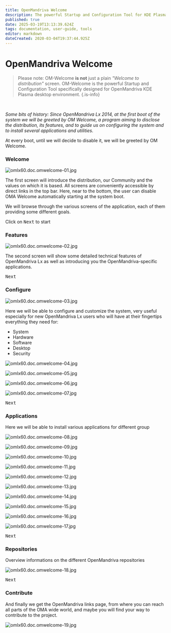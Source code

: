 ```yaml
---
title: OpenMandriva Welcome
description: The powerful Startup and Configuration Tool for KDE Plasma
published: true
date: 2025-03-19T13:13:39.624Z
tags: documentation, user-guide, tools
editor: markdown
dateCreated: 2020-03-04T19:37:44.925Z
---
```


# OpenMandriva Welcome

> Please note: OM-Welcome **is not** just a plain *"Welcome to distribution"* screen.
> OM-Welcome is the powerful Startup and Configuration Tool specifically designed for OpenMandriva KDE Plasma desktop environment.
{.is-info}

<br>

*Some bits of history:
Since OpenMandriva Lx 2014, at the first boot of the system we will be greeted by OM Welcome, a program aiming to disclose the distribution, its features, and to guide us on configuring the system and to install several applications and utilities.*
<br>

At every boot, until we will decide to disable it, we will be greeted by OM Welcome.
<br>

### Welcome

![omlx60.doc.omwelcome-01.jpg](/images/omlx60.doc.omwelcome-01.jpg)

The first screen will introduce the distribution, our Community and the values on which it is based.
All screens are conveniently accessible by direct links in the top bar.
Here, near to the bottom, the user can disable OMA Welcome automatically starting at the system boot.

We will browse through the various screens of the application, each of them providing some different goals.

Click on <kbd>Next</kbd> to start
<br>

### Features

![omlx60.doc.omwelcome-02.jpg](/images/omlx60.doc.omwelcome-02.jpg)

The second screen will show some detailed technical features of OpenMandriva Lx as well as introducing you the OpenMandriva-specific applications.

 <kbd>Next</kbd>
 <br>
 
 ### Configure

![omlx60.doc.omwelcome-03.jpg](/images/omlx60.doc.omwelcome-03.jpg)

Here we will be able to configure and customize the system, very useful especially for new OpenMandriva Lx users who will have at their fingertips everything they need for:

- System
- Hardware
- Software
- Desktop
- Security

![omlx60.doc.omwelcome-04.jpg](/images/omlx60.doc.omwelcome-04.jpg)

![omlx60.doc.omwelcome-05.jpg](/images/omlx60.doc.omwelcome-05.jpg)

![omlx60.doc.omwelcome-06.jpg](/images/omlx60.doc.omwelcome-06.jpg)

![omlx60.doc.omwelcome-07.jpg](/images/omlx60.doc.omwelcome-07.jpg)

 <kbd>Next</kbd>
 <br>
 
 ### Applications
 
 Here we will be able to install various applications for different group
 
![omlx60.doc.omwelcome-08.jpg](/images/omlx60.doc.omwelcome-08.jpg)

![omlx60.doc.omwelcome-09.jpg](/images/omlx60.doc.omwelcome-09.jpg)

![omlx60.doc.omwelcome-10.jpg](/images/omlx60.doc.omwelcome-10.jpg)

![omlx60.doc.omwelcome-11.jpg](/images/omlx60.doc.omwelcome-11.jpg)

![omlx60.doc.omwelcome-12.jpg](/images/omlx60.doc.omwelcome-12.jpg)

![omlx60.doc.omwelcome-13.jpg](/images/omlx60.doc.omwelcome-13.jpg)

![omlx60.doc.omwelcome-14.jpg](/images/omlx60.doc.omwelcome-14.jpg)

![omlx60.doc.omwelcome-15.jpg](/images/omlx60.doc.omwelcome-15.jpg)

![omlx60.doc.omwelcome-16.jpg](/images/omlx60.doc.omwelcome-16.jpg)

![omlx60.doc.omwelcome-17.jpg](/images/omlx60.doc.omwelcome-17.jpg)

 <kbd>Next</kbd>
 <br>

### Repositories

Overview informations on the different OpenMandriva repositories

![omlx60.doc.omwelcome-18.jpg](/images/omlx60.doc.omwelcome-18.jpg)

 <kbd>Next</kbd>
 <br>

### Contribute

And finally we get the OpenMandriva links page, from where you can reach all parts of the OMA wide world, and maybe you will find your way to contribute to the project.

![omlx60.doc.omwelcome-19.jpg](/images/omlx60.doc.omwelcome-19.jpg)



